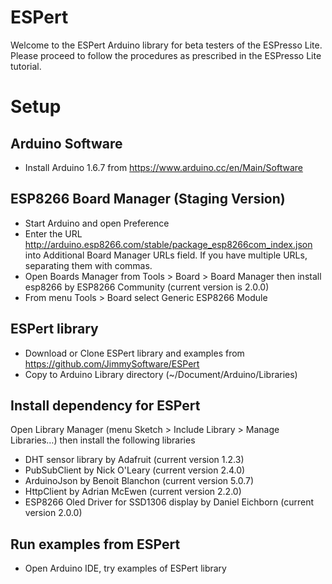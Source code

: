 # ESPert
Welcome to the ESPert Arduino library for beta testers of the ESPresso Lite.
Please proceed to follow the procedures as prescribed in the ESPresso Lite tutorial.

# Setup
## Arduino Software
- Install Arduino 1.6.7 from https://www.arduino.cc/en/Main/Software

## ESP8266 Board Manager (Staging Version)
- Start Arduino and open Preference
- Enter the URL http://arduino.esp8266.com/stable/package_esp8266com_index.json into Additional Board Manager URLs field. If you have multiple URLs, separating them with commas.
- Open Boards Manager from Tools > Board > Board Manager then install esp8266 by ESP8266 Community (current version is 2.0.0)
- From menu Tools > Board select Generic ESP8266 Module

## ESPert library
- Download or Clone ESPert library and examples from https://github.com/JimmySoftware/ESPert 
- Copy to Arduino Library directory (~/Document/Arduino/Libraries)

## Install dependency for ESPert
Open Library Manager (menu Sketch > Include Library > Manage Libraries…) then install the following libraries
- DHT sensor library by Adafruit (current version 1.2.3)
- PubSubClient by Nick O'Leary (current version 2.4.0)
- ArduinoJson by Benoit Blanchon (current version 5.0.7)
- HttpClient by Adrian McEwen (current version 2.2.0)
- ESP8266 Oled Driver for SSD1306 display by Daniel Eichborn (current version 2.0.0)

## Run examples from ESPert
- Open Arduino IDE, try examples of ESPert library

